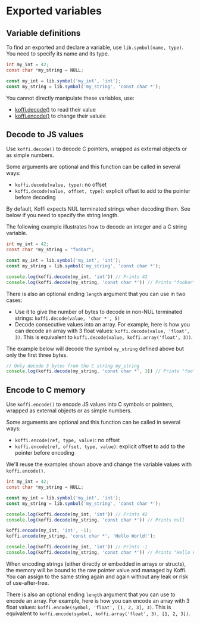 # Exported variables

## Variable definitions

To find an exported and  declare a variable, use `lib.symbol(name, type)`. You need to specify its name and its type.

```c
int my_int = 42;
const char *my_string = NULL;
```

```js
const my_int = lib.symbol('my_int', 'int');
const my_string = lib.symbol('my_string', 'const char *');
```

You cannot directly manipulate these variables, use:

- [koffi.decode()](#decode-to-js-values) to read their value
- [koffi.encode()](#encode-to-c-memory) to change their valuèe

## Decode to JS values

Use `koffi.decode()` to decode C pointers, wrapped as external objects or as simple numbers.

Some arguments are optional and this function can be called in several ways:

- `koffi.decode(value, type)`: no offset
- `koffi.decode(value, offset, type)`: explicit offset to add to the pointer before decoding

By default, Koffi expects NUL terminated strings when decoding them. See below if you need to specify the string length.

The following example illustrates how to decode an integer and a C string variable.

```c
int my_int = 42;
const char *my_string = "foobar";
```

```js
const my_int = lib.symbol('my_int', 'int');
const my_string = lib.symbol('my_string', 'const char *');

console.log(koffi.decode(my_int, 'int')) // Prints 42
console.log(koffi.decode(my_string, 'const char *')) // Prints "foobar"
```

There is also an optional ending `length` argument that you can use in two cases:

- Use it to give the number of bytes to decode in non-NUL terminated strings: `koffi.decode(value, 'char *', 5)`
- Decode consecutive values into an array. For example, here is how you can decode an array with 3 float values: `koffi.decode(value, 'float', 3)`. This is equivalent to `koffi.decode(value, koffi.array('float', 3))`.

The example below will decode the symbol `my_string` defined above but only the first three bytes.

```js
// Only decode 3 bytes from the C string my_string
console.log(koffi.decode(my_string, 'const char *', 3)) // Prints "foo"
```

## Encode to C memory

Use `koffi.encode()` to encode JS values into C symbols or pointers, wrapped as external objects or as simple numbers.

Some arguments are optional and this function can be called in several ways:

- `koffi.encode(ref, type, value)`: no offset
- `koffi.encode(ref, offset, type, value)`: explicit offset to add to the pointer before encoding

We'll reuse the examples shown above and change the variable values with `koffi.encode()`.

```c
int my_int = 42;
const char *my_string = NULL;
```

```js
const my_int = lib.symbol('my_int', 'int');
const my_string = lib.symbol('my_string', 'const char *');

console.log(koffi.decode(my_int, 'int')) // Prints 42
console.log(koffi.decode(my_string, 'const char *')) // Prints null

koffi.encode(my_int, 'int', -1);
koffi.encode(my_string, 'const char *', 'Hello World!');

console.log(koffi.decode(my_int, 'int')) // Prints -1
console.log(koffi.decode(my_string, 'const char *')) // Prints "Hello World!"
```

When encoding strings (either directly or embedded in arrays or structs), the memory will be bound to the raw pointer value and managed by Koffi. You can assign to the same string again and again without any leak or risk of use-after-free.

There is also an optional ending `length` argument that you can use to encode an array. For example, here is how you can encode an array with 3 float values: `koffi.encode(symbol, 'float', [1, 2, 3], 3)`. This is equivalent to `koffi.encode(symbol, koffi.array('float', 3), [1, 2, 3])`.
